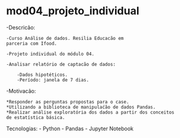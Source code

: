 # mod04_projeto_individual

-Descricão:

	-Curso Análise de dados. Resilia Educacão em
	parceria com Ifood.
 
	-Projeto individual do módulo 04.
 
	-Analisar relatório de captacão de dados:
 
		-Dados hipotéticos.
		-Período: janela de 7 dias.

-Motivacão:

	*Responder as perguntas propostas para o case. 
	*Utilizando a biblioteca de manipulaćão de dados Pandas.
	*Realizar análise exploratória dos dados a partir dos conceitos 
	de estatística básica.


Tecnologias:
	- Python
	- Pandas
	- Jupyter Notebook
